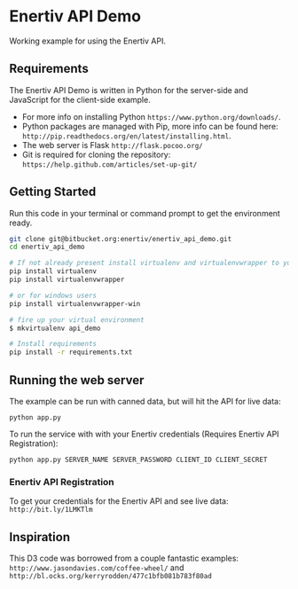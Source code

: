# Enertiv API Demo
Working example for using the Enertiv API.

## Requirements
The Enertiv API Demo is written in Python for the server-side and JavaScript for the client-side example. 
* For more info on installing Python `https://www.python.org/downloads/`.
* Python packages are managed with Pip, more info can be found here: `http://pip.readthedocs.org/en/latest/installing.html`.
* The web server is Flask `http://flask.pocoo.org/`
* Git is required for cloning the repository: `https://help.github.com/articles/set-up-git/`


## Getting Started
Run this code in your terminal or command prompt to get the environment ready.


```bash
git clone git@bitbucket.org:enertiv/enertiv_api_demo.git
cd enertiv_api_demo

# If not already present install virtualenv and virtualenvwrapper to your system
pip install virtualenv
pip install virtualenvwrapper  

# or for windows users 
pip install virtualenvwrapper-win

# fire up your virtual environment
$ mkvirtualenv api_demo

# Install requirements
pip install -r requirements.txt
```


## Running the web server

The example can be run with canned data, but will hit the API for live data:

`python app.py`

To run the service with with your Enertiv credentials (Requires Enertiv API Registration):

`python app.py SERVER_NAME SERVER_PASSWORD CLIENT_ID CLIENT_SECRET`

### Enertiv API Registration
To get your credentials for the Enertiv API and see live data: `http://bit.ly/1LMKTlm`

## Inspiration
This D3 code was borrowed from a couple fantastic examples: `http://www.jasondavies.com/coffee-wheel/` and `http://bl.ocks.org/kerryrodden/477c1bfb081b783f80ad`